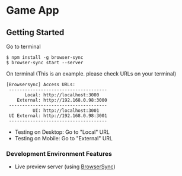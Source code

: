 # Game App

## Getting Started

Go to terminal

```
$ npm install -g browser-sync
$ browser-sync start --server
```

On terminal (This is an example. please check URLs on your terminal)

```
[Browsersync] Access URLs:
 -------------------------------------
       Local: http://localhost:3000
    External: http://192.168.0.98:3000
 -------------------------------------
          UI: http://localhost:3001
 UI External: http://192.168.0.98:3001
 -------------------------------------
```

* Testing on Desktop: Go to "Local" URL
* Testing on Mobile: Go to "External" URL

### Development Environment Features

* Live preview server (using [BrowserSync](http://www.browsersync.io/))
